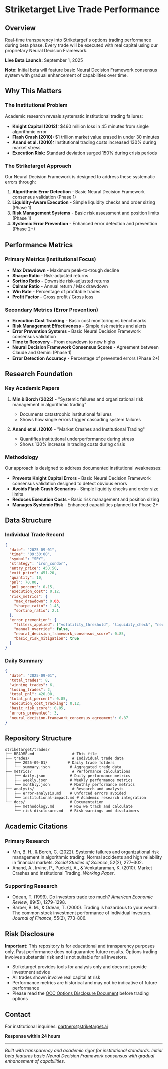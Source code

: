 # Striketarget Live Trade Performance

## Overview

Real-time transparency into Striketarget's options trading performance during beta phase. Every trade will be executed with real capital using our proprietary Neural Decision Framework.

**Live Beta Launch:** September 1, 2025

**Note:** Initial beta will feature basic Neural Decision Framework consensus system with gradual enhancement of capabilities over time.

## Why This Matters

### The Institutional Problem

Academic research reveals systematic institutional trading failures:

- **Knight Capital (2012):** $460 million loss in 45 minutes from single algorithmic error
- **Flash Crash (2010):** $1 trillion market value erased in under 30 minutes
- **Anand et al. (2010):** Institutional trading costs increased 130% during market stress
- **Execution Risk:** Standard deviation surged 150% during crisis periods

### The Striketarget Approach

Our Neural Decision Framework is designed to address these systematic errors through:

1. **Algorithmic Error Detection** - Basic Neural Decision Framework consensus validation (Phase 1)
2. **Liquidity-Aware Execution** - Simple liquidity checks and order sizing (Phase 1)
3. **Risk Management Systems** - Basic risk assessment and position limits (Phase 1)
4. **Systemic Error Prevention** - Enhanced error detection and prevention (Phase 2+)

## Performance Metrics

### Primary Metrics (Institutional Focus)
- **Max Drawdown** - Maximum peak-to-trough decline
- **Sharpe Ratio** - Risk-adjusted returns
- **Sortino Ratio** - Downside risk-adjusted returns
- **Calmar Ratio** - Annual return / Max drawdown
- **Win Rate** - Percentage of profitable trades
- **Profit Factor** - Gross profit / Gross loss

### Secondary Metrics (Error Prevention)
- **Execution Cost Tracking** - Basic cost monitoring vs benchmarks
- **Risk Management Effectiveness** - Simple risk metrics and alerts
- **Error Prevention Systems** - Basic Neural Decision Framework consensus validation
- **Time to Recovery** - From drawdown to new highs
- **Neural Decision Framework Consensus Scores** - Agreement between Claude and Gemini (Phase 1)
- **Error Detection Accuracy** - Percentage of prevented errors (Phase 2+)

## Research Foundation

### Key Academic Papers

1. **Min & Borch (2022)** - "Systemic failures and organizational risk management in algorithmic trading"
   - Documents catastrophic institutional failures
   - Shows how single errors trigger cascading system failures

2. **Anand et al. (2010)** - "Market Crashes and Institutional Trading"
   - Quantifies institutional underperformance during stress
   - Shows 130% increase in trading costs during crisis

### Methodology

Our approach is designed to address documented institutional weaknesses:

- **Prevents Knight Capital Errors** - Basic Neural Decision Framework consensus validation designed to detect obvious errors
- **Avoids Flash Crash Scenarios** - Simple liquidity checks and order size limits
- **Reduces Execution Costs** - Basic risk management and position sizing
- **Manages Systemic Risk** - Enhanced capabilities planned for Phase 2+

## Data Structure

### Individual Trade Record
```json
{
  "date": "2025-09-01",
  "time": "09:30:00",
  "symbol": "SPY",
  "strategy": "iron_condor",
  "entry_price": 450.50,
  "exit_price": 451.20,
  "quantity": 10,
  "pnl": 70.00,
  "pnl_percent": 0.15,
  "execution_cost": 0.12,
  "risk_metrics": {
    "max_drawdown": 0.08,
    "sharpe_ratio": 1.45,
    "sortino_ratio": 2.1
  },
  "error_prevention": {
    "filters_applied": ["volatility_threshold", "liquidity_check", "neural_decision_framework_consensus"],
    "manual_override": false,
    "neural_decision_framework_consensus_score": 0.85,
    "basic_risk_mitigation": true
  }
}
```

### Daily Summary
```json
{
  "date": "2025-09-01",
  "total_trades": 8,
  "winning_trades": 6,
  "losing_trades": 2,
  "total_pnl": 420.00,
  "total_pnl_percent": 0.85,
  "execution_cost_tracking": 0.12,
  "basic_risk_score": 0.85,
  "errors_prevented": 3,
  "neural_decision-framework_consensus_agreement": 0.87
}
```

## Repository Structure

```
striketarget/trades/
├── README.md                 # This file
├── trades/                   # Individual trade data
│   ├── 2025-09-01/         # Daily trade folders
│   └── summary.json         # Aggregated trade data
├── metrics/                  # Performance calculations
│   ├── daily.json           # Daily performance metrics
│   ├── weekly.json          # Weekly performance metrics
│   └── monthly.json         # Monthly performance metrics
├── analysis/                 # Research and analysis
│   ├── error-analysis.md    # Unforced errors avoided
│   └── institutional-impact.md # Academic research integration
└── docs/                    # Documentation
    ├── methodology.md       # How we track and calculate
    └── risk-disclosure.md   # Risk warnings and disclaimers
```

## Academic Citations

### Primary Research
- Min, B. H., & Borch, C. (2022). Systemic failures and organizational risk management in algorithmic trading: Normal accidents and high reliability in financial markets. *Social Studies of Science*, 52(2), 277–302.
- Anand, A., Irvine, P., Puckett, A., & Venkataraman, K. (2010). Market Crashes and Institutional Trading. *Working Paper*.

### Supporting Research
- Odean, T. (1999). Do investors trade too much? *American Economic Review*, 89(5), 1279-1298.
- Barber, B. M., & Odean, T. (2000). Trading is hazardous to your wealth: The common stock investment performance of individual investors. *Journal of Finance*, 55(2), 773-806.

## Risk Disclosure

**Important:** This repository is for educational and transparency purposes only. Past performance does not guarantee future results. Options trading involves substantial risk and is not suitable for all investors.

- Striketarget provides tools for analysis only and does not provide investment advice
- All trades shown involve real capital at risk
- Performance metrics are historical and may not be indicative of future performance
- Please read the [OCC Options Disclosure Document](https://www.theocc.com/Company-Information/Documents-and-Archives/Options-Disclosure-Document) before trading options

## Contact

For institutional inquiries: partners@striketarget.ai

**Response within 24 hours**

---

*Built with transparency and academic rigor for institutional standards. Initial beta features basic Neural Decision Framework consensus with gradual enhancement of capabilities.* 